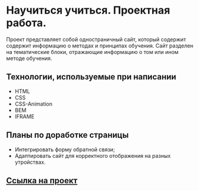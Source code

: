 # Научиться учиться. Проектная работа.

Проект представляет собой одностраничный сайт, который содержит содержит информацию о методах и принципах обучения.
Сайт разделен на тематические блоки, отражающие информацию о том или ином методе обучения.

## Технологии, используемые при написании
* HTML
* CSS
* CSS-Animation
* BEM
* IFRAME

## Планы по доработке страницы
* Интегрировать форму обратной связи;
* Адаптировать сайт для корректного отображения на разных утройствах.

[Ссылка на проект](https://sergeistepantsov.github.io/how-to-learn/)
---

